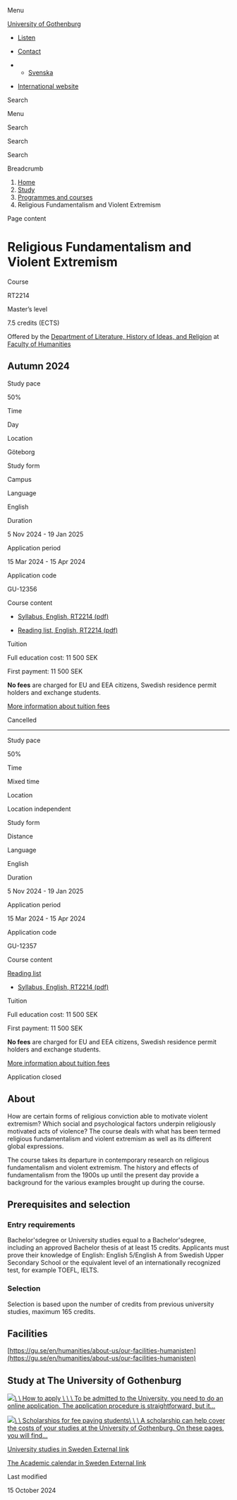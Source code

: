 Menu

[University of Gothenburg](/en)

- [Listen](//app-eu.readspeaker.com/cgi-bin/rsent?customerid=9467&lang=en_uk&readclass=region--content&url=https%3A%2F%2Fwww.gu.se%2Fen%2Fstudy-gothenburg%2Freligious-fundamentalism-and-violent-extremism-rt2214 "Listen with ReadSpeaker")

- [Contact](/en/contact)

- - [Svenska](/studera/hitta-utbildning/religios-fundamentalism-och-valdsbejakande-extremism-rt2214)
- [International website](/en/study-gothenburg/religious-fundamentalism-and-violent-extremism-rt2214)

Search


Menu


Search


Search

Search

Breadcrumb

1. [Home](/en)
2. [Study](/en/study-in-gothenburg)
3. [Programmes and courses](/en/study-in-gothenburg/study-options)
4. Religious Fundamentalism and Violent Extremism


Page content

# Religious Fundamentalism and Violent Extremism

Course


RT2214


Master’s level



7.5 credits (ECTS)



Offered by the
[Department of Literature, History of Ideas, and Religion](https://www.gu.se/en/literature-history-of-ideas-religion)
at
[Faculty of Humanities](https://www.gu.se/en/humanities)

## Autumn 2024

Study pace


50%

Time


Day

Location


Göteborg

Study form


Campus

Language


English

Duration


5 Nov 2024
\- 19 Jan 2025

Application period


15 Mar 2024
\- 15 Apr 2024

Application code


GU-12356

Course content


- [Syllabus, English, RT2214 (pdf)](https://kursplaner.gu.se/pdf/kurs/en/RT2214)


- [Reading list, English, RT2214 (pdf)](https://kursplaner.gu.se/english/RT2214_Litteratur_36465_H23.pdf)


Tuition


Full education cost: 11 500 SEK

First payment: 11 500 SEK

**No fees** are charged for EU and EEA citizens, Swedish residence permit holders and exchange students.

[More information about tuition fees](https://www.gu.se/en/study-in-gothenburg/apply/tuition-fees)

Cancelled


* * *

Study pace


50%

Time


Mixed time

Location


Location independent

Study form


Distance

Language


English

Duration


5 Nov 2024
\- 19 Jan 2025

Application period


15 Mar 2024
\- 15 Apr 2024

Application code


GU-12357

Course content


[Reading list](/en/study-gothenburg/religious-fundamentalism-and-violent-extremism-rt2214/reading-list/93affd1c-6a8a-11ef-8528-b9857ed1423e)

- [Syllabus, English, RT2214 (pdf)](https://kursplaner.gu.se/pdf/kurs/en/RT2214)


Tuition


Full education cost: 11 500 SEK

First payment: 11 500 SEK

**No fees** are charged for EU and EEA citizens, Swedish residence permit holders and exchange students.

[More information about tuition fees](https://www.gu.se/en/study-in-gothenburg/apply/tuition-fees)

Application closed


## About

How are certain forms of religious conviction able to motivate violent extremism? Which social and psychological factors underpin religiously motivated acts of violence? The course deals with what has been termed religious fundamentalism and violent extremism as well as its different global expressions.

The course takes its departure in contemporary research on religious fundamentalism and violent extremism. The history and effects of fundamentalism from the 1900s up until the present day provide a background for the various examples brought up during the course.

## Prerequisites and selection

### Entry requirements

Bachelor'sdegree or University studies equal to a Bachelor'sdegree, including an approved Bachelor thesis of at least 15 credits. Applicants must prove their knowledge of English: English 5/English A from Swedish Upper Secondary School or the equivalent level of an internationally recognized test, for example TOEFL, IELTS.

### Selection

Selection is based upon the number of credits from previous university studies, maximum 165 credits.

## Facilities

[https://gu.se/en/humanities/about-us/our-facilities-humanisten](https://gu.se/en/humanities/about-us/our-facilities-humanisten)

## Study at The University of Gothenburg

[![](/sites/default/files/dynamic-image/dynamic_image_2188_218/public/2020-03/cytonn-photography-ZJEKICY5EXY-unsplash.jpg?media_id=2553&width=1904&height=208)\\
\\
How to apply \\
\\
\\
To be admitted to the University, you need to do an online application. The application procedure is straightforward, but it…](/en/study-in-gothenburg/apply)

[![](/sites/default/files/dynamic-image/dynamic_image_2188_218/public/2024-01/GU-7.jpg?media_id=95188&width=1904&height=208)\\
\\
Scholarships for fee paying students\\
\\
\\
A scholarship can help cover the costs of your studies at the University of Gothenburg. On these pages, you will find…](/en/study-in-gothenburg/apply/scholarships-for-fee-paying-students)

[University studies in Sweden External link](https://www.gu.se/en/study-in-gothenburg/before-you-arrive/university-studies-in-sweden "External link")

[The Academic calendar in Sweden External link](https://www.gu.se/en/study-in-gothenburg/when-you-are-here/academic-calendar "External link")

Last modified


15 October 2024